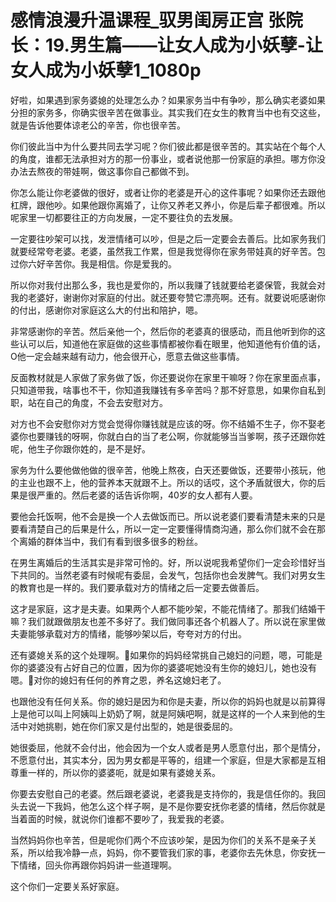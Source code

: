 # 感情浪漫升温课程_驭男闺房正宫 张院长：19.男生篇——让女人成为小妖孽-让女人成为小妖孽1_1080p

好啦，如果遇到家务婆媳的处理怎么办？如果家务当中有争吵，那么确实老婆如果分担的家务多，你确实很辛苦在做事业。其实我们在女生的教育当中也有交这些，就是告诉他要体谅老公的辛苦，你也很辛苦。

你们彼此当中为什么要共同去学习呢？你们彼此都是很辛苦的。其实站在个每个人的角度，谁都无法承担对方的那一份事业，或者说他那一份家庭的承担。哪方你没办法去熬夜的带娃啊，做这事你自己都做不到。

你怎么能让你老婆做的很好，或者让你的老婆是开心的这件事呢？如果你还去跟他杠牌，跟他吵。如果他跟你离婚了，让你又养老又养小，你是后辈子都很难。所以呢家里一切都要往正的方向发展，一定不要往负的去发展。

一定要往吵架可以找，发泄情绪可以吵，但是之后一定要会去善后。比如家务我们就要经常夸老婆。老婆，虽然我工作累，但是我觉得你在家务带娃真的好辛苦。包过你六好辛苦你。我是相信。你是爱我的。

所以你对我付出那么多，我也是爱你的，所以我赚了钱就要给老婆保管，我就会对我的老婆好，谢谢你对家庭的付出。就还要夸赞它漂亮啊。还有。就要说呃感谢你的付出，感谢你对家庭这么大的付出和陪护，嗯。

非常感谢你的辛苦。然后亲他一个，然后你的老婆真的很感动，而且他听到你的这些认可以后，知道他在家庭做的这些事情都被你看在眼里，他知道他有价值的话，O他一定会越来越有动力，他会很开心，愿意去做这些事情。

反面教材就是人家做了家务做了饭，你还要说你在家里干嘛呀？你在家里面点事，只知道带我，啥事也不干，你知道我赚钱有多辛苦吗？那不好意思，如果你自私到职，站在自己的角度，不会去安慰对方。

对方也不会安慰你对方觉会觉得你赚钱就是应该的呀。你不结婚不生子，你不娶老婆你也要赚钱的呀啊，你就白白的当了老公啊，你就能够当当爹啊，孩子还跟你姓呢，他生子你跟你姓的，是不是好。

家务为什么要他做他做的很辛苦，他晚上熬夜，白天还要做饭，还要带小孩玩，他的主业也跟不上，他的营养本天就跟不上。所以的话哎，这个矛盾就很大，你的后果是很严重的。然后老婆的话告诉你啊，40岁的女人都有人要。

要他会托饭啊，他不会是换一个人去做饭而已。所以说老婆们要看清楚未来的只是要看清楚自己的后果是什么，所以一定一定要懂得情商沟通，那么你们就不会在那个离婚的群体当中，我们有看到很多很多的粉丝。

在男生离婚后的生活其实是非常可怜的。好，所以说呢我希望你们一定会珍惜好当下共同的。当然老婆有时候呢有委屈，会发气，包括你也会发脾气。我们对男女生的教育也是一样的。我们要承载对方的情绪之后一定要去做善后。

这才是家庭，这才是夫妻。如果两个人都不能吵架，不能花情绪了。那我们结婚干嘛？我们就跟做朋友也差不多好了。我们做同事还各个机器人了。所以说在家里做夫妻能够承载对方的情绪，能够吵架以后，夸夸对方的付出。

还有婆媳关系的这个处理啊。🎼如果你的妈妈经常挑自己媳妇的问题，嗯，可能是你的婆婆没有占好自己的位置，因为你的婆婆呢她没有生你的媳妇儿，她也没有嗯。🎼对你的媳妇有任何的养育之恩，养名这媳妇老了。

也跟他没有任何关系。你的媳妇是因为和你是夫妻，所以你的妈妈也就是以前算得上是他可以叫上阿姨叫上奶奶了啊，就是阿姨吧啊，就是这样的一个人来到他的生活中对她挑剔，她在你们家又是付出型的，她是很委屈的。

她很委屈，他就不会付出，他会因为一个女人或者是男人愿意付出，那个是情分，不愿意付出，其实本分，因为男女都是平等的，组建一个家庭，但是大家都是互相尊重一样的，所以你的婆婆呃，就是如果有婆媳关系。

你要去安慰自己的老婆。然后跟老婆说，老婆我是支持你的，我是信任你的。我回头去说一下我妈，他怎么这个样子啊，是不是你要安抚你老婆的情绪，然后你就是当着面的时候，就说你们谁都不要吵了，我爱我的老婆。

当然妈妈你也辛苦，但是呢你们两个不应该吵架，是因为你们的关系不是亲子关系，所以给我冷静一点，妈妈，你不要管我们家的事，老婆你去先休息，你安抚一下情绪，回头你再跟你妈妈讲一些道理啊。

这个你们一定要关系好家庭。